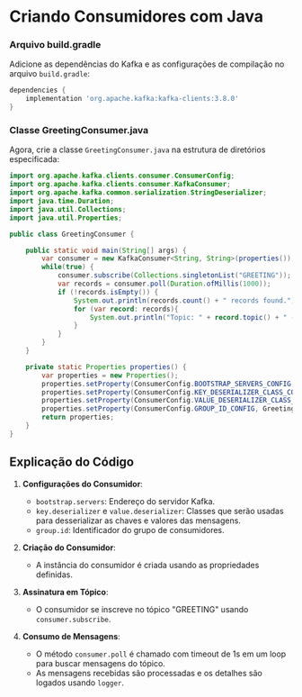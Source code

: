 # Criando Consumidores com Java

### Arquivo build.gradle

Adicione as dependências do Kafka e as configurações de compilação no arquivo `build.gradle`:

```gradle
dependencies {
    implementation 'org.apache.kafka:kafka-clients:3.8.0'
}
```

### Classe GreetingConsumer.java

Agora, crie a classe `GreetingConsumer.java` na estrutura de diretórios especificada:

```java
import org.apache.kafka.clients.consumer.ConsumerConfig;
import org.apache.kafka.clients.consumer.KafkaConsumer;
import org.apache.kafka.common.serialization.StringDeserializer;
import java.time.Duration;
import java.util.Collections;
import java.util.Properties;

public class GreetingConsumer {

    public static void main(String[] args) {
        var consumer = new KafkaConsumer<String, String>(properties());
        while(true) {
            consumer.subscribe(Collections.singletonList("GREETING"));
            var records = consumer.poll(Duration.ofMillis(1000));
            if (!records.isEmpty()) {
                System.out.println(records.count() + " records found.");
                for (var record: records){
                    System.out.println("Topic: " + record.topic() + " - Key: " + record.key() + " - Value: " + record.value());
                }
            }
        }
    }

    private static Properties properties() {
        var properties = new Properties();
        properties.setProperty(ConsumerConfig.BOOTSTRAP_SERVERS_CONFIG, "127.0.0.1:9092");
        properties.setProperty(ConsumerConfig.KEY_DESERIALIZER_CLASS_CONFIG, StringDeserializer.class.getName());
        properties.setProperty(ConsumerConfig.VALUE_DESERIALIZER_CLASS_CONFIG, StringDeserializer.class.getName());
        properties.setProperty(ConsumerConfig.GROUP_ID_CONFIG, GreetingConsumer.class.getSimpleName());
        return properties;
    }
}
```

## Explicação do Código

1. **Configurações do Consumidor**:
   - `bootstrap.servers`: Endereço do servidor Kafka.
   - `key.deserializer` e `value.deserializer`: Classes que serão usadas para desserializar as chaves e valores das mensagens.
   - `group.id`: Identificador do grupo de consumidores.

2. **Criação do Consumidor**:
   - A instância do consumidor é criada usando as propriedades definidas.

3. **Assinatura em Tópico**:
   - O consumidor se inscreve no tópico "GREETING" usando `consumer.subscribe`.

4. **Consumo de Mensagens**:
   - O método `consumer.poll` é chamado com timeout de 1s em um loop para buscar mensagens do tópico.
   - As mensagens recebidas são processadas e os detalhes são logados usando `logger`.
